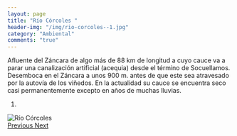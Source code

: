 ```yaml
---
layout: page
title: "Río Córcoles "
header-img: "/img/rio-corcoles--1.jpg"
category: "Ambiental"
comments: "true"
---
```



Afluente del Záncara de algo más de 88 km de longitud a cuyo cauce va a parar una canalización artificial (acequia) desde el término de
Socuellamos.  Desemboca en el Záncara a unos 900 m. antes de que este sea atravesado por la autovía de los viñedos.
En la actualidad su cauce se encuentra seco casi permanentemente excepto en años de muchas lluvias.




<div id="myCarousel" class="carousel slide" data-ride="carousel">
  <!-- Indicators -->
  <ol class="carousel-indicators">
    <li data-target="#myCarousel" data-slide-to="0" class="active"></li>
  </ol>
  <!-- Wrapper for slides -->
  <div class="carousel-inner" role="listbox">
    <div class="item active">
      <img src="{{ site.github.url }}/img/rio-corcoles--1.jpg" alt="Río Córcoles ">
    </div>
  <!-- Left and right controls -->
  <a class="left carousel-control" href="#myCarousel" role="button" data-slide="prev">
    <span class="glyphicon glyphicon-chevron-left" aria-hidden="true"></span>
    <span class="sr-only">Previous</span>
  </a>
  <a class="right carousel-control" href="#myCarousel" role="button" data-slide="next">
    <span class="glyphicon glyphicon-chevron-right" aria-hidden="true"></span>
    <span class="sr-only">Next</span>
  </a>
</div>


